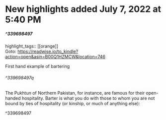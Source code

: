 # New highlights added July 7, 2022 at 5:40 PM
##### ^339698497

highlight_tags:: [[orange]]   
Goto: https://readwise.io/to_kindle?action=open&asin=B00Q1HZMCW&location=746  

First hand example of bartering  

###### ^339698497q

The Pukhtun of Northern Pakistan, for instance, are famous for their open-handed hospitality. Barter is what you do with those to whom you are not bound by ties of hospitality (or kinship, or much of anything else): 

^339698497

